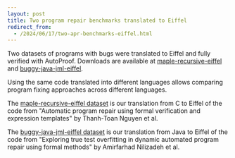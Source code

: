 ```yaml
---
layout: post
title: Two program repair benchmarks translated to Eiffel
redirect_from:
  - /2024/06/17/two-apr-benchmarks-eiffel.html
---
```

Two datasets of programs with bugs were translated to Eiffel
and fully verified with AutoProof. Downloads are available at
[maple-recursive-eiffel][maple] and [buggy-java-jml-eiffel][java].

Using the same code translated into different languages allows
comparing program fixing approaches across different languages.

The [maple-recursive-eiffel dataset][maple]
is our translation from C to Eiffel
of the code from "Automatic program repair using formal
verification and expression templates" by Thanh-Toan Nguyen et al.

The [buggy-java-jml-eiffel dataset][java]
is our translation from Java to Eiffel
of the code from "Exploring true test overfitting in dynamic
automated program repair using formal methods" by Amirfarhad Nilizadeh et al.

[maple]: https://github.com/CI-CSE/maple-recursive-eiffel
[java]: https://github.com/CI-CSE/buggy-java-jml-eiffel

